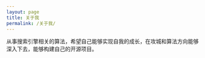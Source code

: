 ```yaml
---
layout: page
title: 关于我
permalink: /关于我/
---
```


从事搜索引擎相关的算法，希望自己能够实现自我的成长，在攻城和算法方向能够深入下去，能够构建自己的开源项目。
